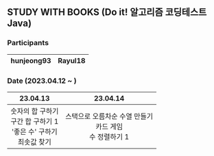 ## STUDY WITH BOOKS (Do it! 알고리즘 코딩테스트 Java)

### Participants

| hunjeong93 | Rayul18 |
| :-----: | :-----: |

### Date (2023.04.12 ~ )

|23.04.13|23.04.14|
|:----:|:----:|
|숫자의 합 구하기<br/> 구간 합 구하기 1<br/>'좋은 수' 구하기 <br/>최솟값 찾기 | 스택으로 오름차순 수열 만들기 <br/> 카드 게임 <br/> 수 정렬하기 1 |
